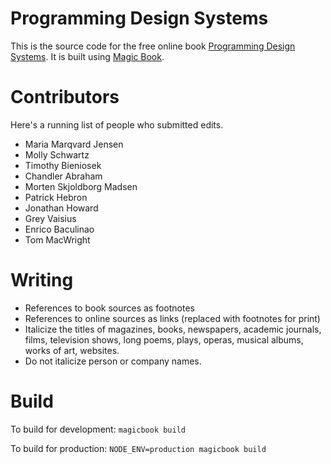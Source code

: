 # Programming Design Systems

This is the source code for the free online book [Programming Design Systems](https://programmingdesignsystems.com). It is built using [Magic Book](https://github.com/magicbookproject/magicbook).

# Contributors

Here's a running list of people who submitted edits.

- Maria Marqvard Jensen
- Molly Schwartz
- Timothy Bieniosek
- Chandler Abraham
- Morten Skjoldborg Madsen
- Patrick Hebron
- Jonathan Howard
- Grey Vaisius
- Enrico Baculinao
- Tom MacWright

# Writing

- References to book sources as footnotes
- References to online sources as links (replaced with footnotes for print)
- Italicize the titles of magazines, books, newspapers, academic journals, films, television shows, long poems, plays, operas, musical albums, works of art, websites.
- Do not italicize person or company names.


# Build

To build for development:
`magicbook build`

To build for production:
`NODE_ENV=production magicbook build`
